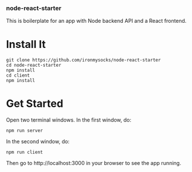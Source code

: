 ### node-react-starter
This is boilerplate for an app with Node backend API and a React frontend.

# Install It
```
git clone https://github.com/ironmysocks/node-react-starter
cd node-react-starter
npm install
cd client
npm install
```

# Get Started
Open two terminal windows. In the first window, do:
```
npm run server
```

In the second window, do:
```
npm run client
```

Then go to http://localhost:3000 in your browser to see the app running.
